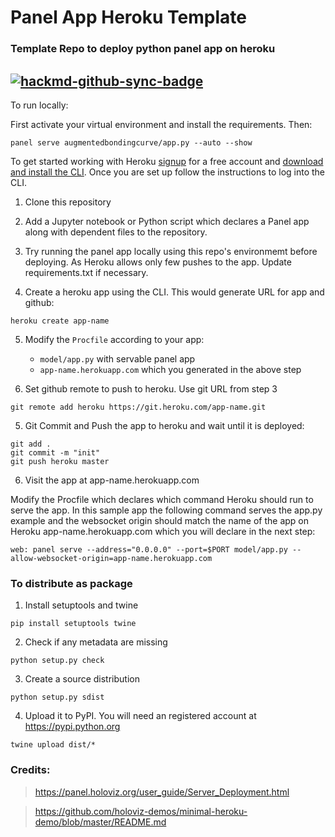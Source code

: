 # Panel App Heroku Template
### Template Repo to deploy python panel app on heroku

[![hackmd-github-sync-badge](https://hackmd.io/0CmslwnjTCK8S1hATlUnNQ/badge)](https://hackmd.io/ApPMBo0_QSG5AM0Rs_qThg)
---

To run locally:

First activate your virtual environment and install the requirements. Then:

`panel serve augmentedbondingcurve/app.py --auto --show`

To get started working with Heroku [signup](https://signup.heroku.com/) for a free account and [download and install the CLI](https://devcenter.heroku.com/articles/getting-started-with-python#set-up). Once you are set up follow the instructions to log into the CLI.

1. Clone this repository

2. Add a Jupyter notebook or Python script which declares a Panel app along with dependent files to the repository.

 
3. Try running the panel app locally using this repo's environmemt before deploying. As Heroku allows only few pushes to the app. Update requirements.txt if necessary.
 
4. Create a heroku app using the CLI. This would generate URL for app and github:
```
heroku create app-name
```

5. Modify the `Procfile` according to your app: 
    - `model/app.py` with servable panel app 
    - `app-name.herokuapp.com` which you generated in the above step

6. Set github remote to push to heroku. Use git URL from step 3

```
git remote add heroku https://git.heroku.com/app-name.git 
```

5. Git Commit and Push the app to heroku and wait until it is deployed:

```
git add .
git commit -m "init"
git push heroku master
```

6. Visit the app at app-name.herokuapp.com

Modify the Procfile which declares which command Heroku should run to serve the app. In this sample app the following command serves the app.py example and the websocket origin should match the name of the app on Heroku app-name.herokuapp.com which you will declare in the next step:

`web: panel serve --address="0.0.0.0" --port=$PORT model/app.py --allow-websocket-origin=app-name.herokuapp.com`

### To distribute as package
	
1. Install setuptools and twine  
```
pip install setuptools twine
```

2. Check if any metadata are missing

```
python setup.py check
```

3. Create a source distribution

```
python setup.py sdist
```

4. Upload it to PyPI. You will need an registered account at  https://pypi.python.org  
```
twine upload dist/*
```

### Credits:
> https://panel.holoviz.org/user_guide/Server_Deployment.html

> https://github.com/holoviz-demos/minimal-heroku-demo/blob/master/README.md
